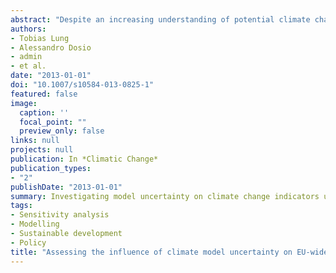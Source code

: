 ```yaml
---
abstract: "Despite an increasing understanding of potential climate change impacts in Europe, the associated uncertainties remain a key challenge. In many impact studies, the assessment of uncertainties is underemphasised, or is not performed quantitatively. A key source of uncertainty is the variability of climate change projections across different regional climate models (RCMs) forced by different global circulation models (GCMs). This study builds upon an indicator-based NUTS-2 level assessment that quantified potential changes for three climate-related hazards: heat stress, river flood risk, and forest fire risk, based on five GCM/RCM combinations, and non-climatic factors. First, a sensitivity analysis is performed to determine the fractional contribution of each single input factor to the spatial variance of the hazard indicators, followed by an evaluation of uncertainties in terms of spread in hazard indicator values due to inter-model climate variability, with respect to (changes in) impacts for the period 2041–70. The results show that different GCM/RCM combinations lead to substantially varying impact indicators across all three hazards. Furthermore, a strong influence of inter-model variability on the spatial patterns of uncertainties is revealed. For instance, for river flood risk, uncertainties appear to be particularly high in the Mediterranean, whereas model agreement is higher for central Europe. The findings allow for a hazard-specific identification of areas with low vs. high model agreement (and thus confidence of projected impacts) within Europe, which is of key importance for decision makers when prioritising adaptation options."
authors:
- Tobias Lung
- Alessandro Dosio
- admin
- et al.
date: "2013-01-01"
doi: "10.1007/s10584-013-0825-1"
featured: false
image:
  caption: ''
  focal_point: ""
  preview_only: false
links: null
projects: null
publication: In *Climatic Change*
publication_types:
- "2"
publishDate: "2013-01-01"
summary: Investigating model uncertainty on climate change indicators using sensitivity analysis.
tags:
- Sensitivity analysis
- Modelling
- Sustainable development
- Policy
title: "Assessing the influence of climate model uncertainty on EU-wide climate change impact indicators"
---
```




